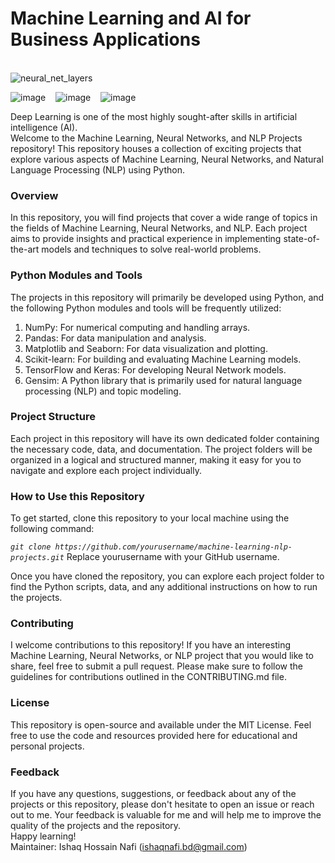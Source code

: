 # Machine Learning and AI for Business Applications

 <br/> ![neural_net_layers](https://github.com/Moh-Nafi/Neural_Network_Projects/assets/133475571/dc617c75-c08a-4c99-85be-40ccb680b422)


![image](https://github.com/Moh-Nafi/Neural_Network_Projects/assets/133475571/65963975-d467-4424-b98f-aec70b1cf450)&nbsp;&nbsp;&nbsp;&nbsp;![image](https://github.com/Moh-Nafi/Neural_Network_Projects/assets/133475571/f59493f4-cdb8-4c37-8e49-5e1ba651721d)&nbsp;&nbsp;&nbsp;&nbsp;![image](https://github.com/Moh-Nafi/Neural_Network_Projects/assets/133475571/3f16ac14-51e2-4eb5-a025-8f297c5991b0)
 
Deep Learning is one of the most highly sought-after skills in artificial intelligence (AI).<br/>
Welcome to the Machine Learning, Neural Networks, and NLP Projects repository! This repository houses a collection of exciting projects that explore various aspects of Machine Learning, Neural Networks, and Natural Language Processing (NLP) using Python.<br/>
### Overview
In this repository, you will find projects that cover a wide range of topics in the fields of Machine Learning, Neural Networks, and NLP. Each project aims to provide insights and practical experience in implementing state-of-the-art models and techniques to solve real-world problems.
<br/>
### Python Modules and Tools
The projects in this repository will primarily be developed using Python, and the following Python modules and tools will be frequently utilized:

1. NumPy: For numerical computing and handling arrays.
2. Pandas: For data manipulation and analysis.
3. Matplotlib and Seaborn: For data visualization and plotting.
4. Scikit-learn: For building and evaluating Machine Learning models.
5. TensorFlow and Keras: For developing Neural Network models.
6. Gensim: A Python library that is primarily used for natural language processing (NLP) and topic modeling.<br/>

### Project Structure
Each project in this repository will have its own dedicated folder containing the necessary code, data, and documentation. The project folders will be organized in a logical and structured manner, making it easy for you to navigate and explore each project individually.<br/>

### How to Use this Repository
To get started, clone this repository to your local machine using the following command:

*`git clone https://github.com/yourusername/machine-learning-nlp-projects.git`*
Replace yourusername with your GitHub username.

Once you have cloned the repository, you can explore each project folder to find the Python scripts, data, and any additional instructions on how to run the projects.<br/>
### Contributing
I welcome contributions to this repository! If you have an interesting Machine Learning, Neural Networks, or NLP project that you would like to share, feel free to submit a pull request. Please make sure to follow the guidelines for contributions outlined in the CONTRIBUTING.md file.<br/>
### License
This repository is open-source and available under the MIT License. Feel free to use the code and resources provided here for educational and personal projects.<br/>
### Feedback
If you have any questions, suggestions, or feedback about any of the projects or this repository, please don't hesitate to open an issue or reach out to me. Your feedback is valuable for me and will help me to improve the quality of the projects and the repository.<br/>
Happy learning!<br/>
Maintainer: Ishaq Hossain Nafi (ishaqnafi.bd@gmail.com)
